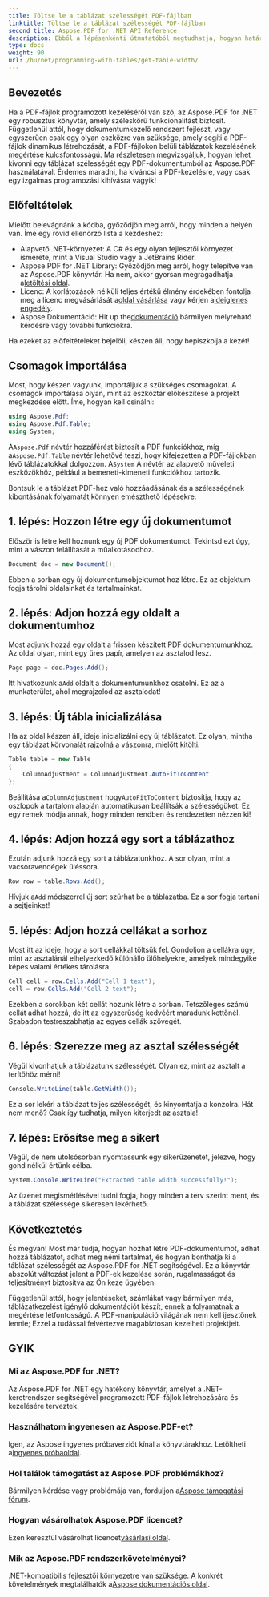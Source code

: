 ```yaml
---
title: Töltse le a táblázat szélességét PDF-fájlban
linktitle: Töltse le a táblázat szélességét PDF-fájlban
second_title: Aspose.PDF for .NET API Reference
description: Ebből a lépésenkénti útmutatóból megtudhatja, hogyan határozhatja meg a táblázat szélességét PDF-ben az Aspose.PDF for .NET használatával.
type: docs
weight: 90
url: /hu/net/programming-with-tables/get-table-width/
---
```

## Bevezetés

Ha a PDF-fájlok programozott kezeléséről van szó, az Aspose.PDF for .NET egy robusztus könyvtár, amely széleskörű funkcionalitást biztosít. Függetlenül attól, hogy dokumentumkezelő rendszert fejleszt, vagy egyszerűen csak egy olyan eszközre van szüksége, amely segíti a PDF-fájlok dinamikus létrehozását, a PDF-fájlokon belüli táblázatok kezelésének megértése kulcsfontosságú. Ma részletesen megvizsgáljuk, hogyan lehet kivonni egy táblázat szélességét egy PDF-dokumentumból az Aspose.PDF használatával. Érdemes maradni, ha kíváncsi a PDF-kezelésre, vagy csak egy izgalmas programozási kihívásra vágyik!

## Előfeltételek

Mielőtt belevágnánk a kódba, győződjön meg arról, hogy minden a helyén van. Íme egy rövid ellenőrző lista a kezdéshez:

- Alapvető .NET-környezet: A C# és egy olyan fejlesztői környezet ismerete, mint a Visual Studio vagy a JetBrains Rider.
-  Aspose.PDF for .NET Library: Győződjön meg arról, hogy telepítve van az Aspose.PDF könyvtár. Ha nem, akkor gyorsan megragadhatja a[letöltési oldal](https://releases.aspose.com/pdf/net/).
- Licenc: A korlátozások nélküli teljes értékű élmény érdekében fontolja meg a licenc megvásárlását a[oldal vásárlása](https://purchase.aspose.com/buy) vagy kérjen a[ideiglenes engedély](https://purchase.aspose.com/temporary-license/).
-  Aspose Dokumentáció: Hit up the[dokumentáció](https://reference.aspose.com/pdf/net/) bármilyen mélyreható kérdésre vagy további funkciókra.

Ha ezeket az előfeltételeket bejelöli, készen áll, hogy bepiszkolja a kezét!

## Csomagok importálása

Most, hogy készen vagyunk, importáljuk a szükséges csomagokat. A csomagok importálása olyan, mint az eszköztár előkészítése a projekt megkezdése előtt. Íme, hogyan kell csinálni:

```csharp
using Aspose.Pdf;
using Aspose.Pdf.Table;
using System;
```

 A`Aspose.Pdf` névtér hozzáférést biztosít a PDF funkciókhoz, míg a`Aspose.Pdf.Table` névtér lehetővé teszi, hogy kifejezetten a PDF-fájlokban lévő táblázatokkal dolgozzon. A`System` A névtér az alapvető műveleti eszközökhöz, például a bemeneti-kimeneti funkciókhoz tartozik.

Bontsuk le a táblázat PDF-hez való hozzáadásának és a szélességének kibontásának folyamatát könnyen emészthető lépésekre:

## 1. lépés: Hozzon létre egy új dokumentumot

Először is létre kell hoznunk egy új PDF dokumentumot. Tekintsd ezt úgy, mint a vászon felállítását a műalkotásodhoz.

```csharp
Document doc = new Document();
```

Ebben a sorban egy új dokumentumobjektumot hoz létre. Ez az objektum fogja tárolni oldalainkat és tartalmainkat.

## 2. lépés: Adjon hozzá egy oldalt a dokumentumhoz

Most adjunk hozzá egy oldalt a frissen készített PDF dokumentumunkhoz. Az oldal olyan, mint egy üres papír, amelyen az asztalod lesz.

```csharp
Page page = doc.Pages.Add();
```

 Itt hivatkozunk a`Add` oldalt a dokumentumunkhoz csatolni. Ez az a munkaterület, ahol megrajzolod az asztalodat!

## 3. lépés: Új tábla inicializálása

Ha az oldal készen áll, ideje inicializálni egy új táblázatot. Ez olyan, mintha egy táblázat körvonalát rajzolná a vászonra, mielőtt kitölti.

```csharp
Table table = new Table
{
    ColumnAdjustment = ColumnAdjustment.AutoFitToContent
};
```

 Beállítása a`ColumnAdjustment` hogy`AutoFitToContent` biztosítja, hogy az oszlopok a tartalom alapján automatikusan beállítsák a szélességüket. Ez egy remek módja annak, hogy minden rendben és rendezetten nézzen ki!

## 4. lépés: Adjon hozzá egy sort a táblázathoz

Ezután adjunk hozzá egy sort a táblázatunkhoz. A sor olyan, mint a vacsoravendégek üléssora.

```csharp
Row row = table.Rows.Add();
```

 Hívjuk a`Add` módszerrel új sort szúrhat be a táblázatba. Ez a sor fogja tartani a sejtjeinket!

## 5. lépés: Adjon hozzá cellákat a sorhoz

Most itt az ideje, hogy a sort cellákkal töltsük fel. Gondoljon a cellákra úgy, mint az asztalánál elhelyezkedő különálló ülőhelyekre, amelyek mindegyike képes valami értékes tárolásra.

```csharp
Cell cell = row.Cells.Add("Cell 1 text");
cell = row.Cells.Add("Cell 2 text");
```

Ezekben a sorokban két cellát hozunk létre a sorban. Tetszőleges számú cellát adhat hozzá, de itt az egyszerűség kedvéért maradunk kettőnél. Szabadon testreszabhatja az egyes cellák szövegét.

## 6. lépés: Szerezze meg az asztal szélességét

Végül kivonhatjuk a táblázatunk szélességét. Olyan ez, mint az asztalt a terítőhöz mérni!

```csharp
Console.WriteLine(table.GetWidth());
```

Ez a sor lekéri a táblázat teljes szélességét, és kinyomtatja a konzolra. Hát nem menő? Csak így tudhatja, milyen kiterjedt az asztala!

## 7. lépés: Erősítse meg a sikert

Végül, de nem utolsósorban nyomtassunk egy sikerüzenetet, jelezve, hogy gond nélkül értünk célba.

```csharp
System.Console.WriteLine("Extracted table width successfully!");
```

Az üzenet megismétlésével tudni fogja, hogy minden a terv szerint ment, és a táblázat szélessége sikeresen lekérhető.

## Következtetés

És megvan! Most már tudja, hogyan hozhat létre PDF-dokumentumot, adhat hozzá táblázatot, adhat meg némi tartalmat, és hogyan bonthatja ki a táblázat szélességét az Aspose.PDF for .NET segítségével. Ez a könyvtár abszolút változást jelent a PDF-ek kezelése során, rugalmasságot és teljesítményt biztosítva az Ön keze ügyében.

Függetlenül attól, hogy jelentéseket, számlákat vagy bármilyen más, táblázatkezelést igénylő dokumentációt készít, ennek a folyamatnak a megértése létfontosságú. A PDF-manipuláció világának nem kell ijesztőnek lennie; Ezzel a tudással felvértezve magabiztosan kezelheti projektjeit. 

## GYIK

### Mi az Aspose.PDF for .NET?  
Az Aspose.PDF for .NET egy hatékony könyvtár, amelyet a .NET-keretrendszer segítségével programozott PDF-fájlok létrehozására és kezelésére terveztek.

### Használhatom ingyenesen az Aspose.PDF-et?  
 Igen, az Aspose ingyenes próbaverziót kínál a könyvtárakhoz. Letöltheti a[ingyenes próbaoldal](https://releases.aspose.com/).

### Hol találok támogatást az Aspose.PDF problémákhoz?  
 Bármilyen kérdése vagy problémája van, forduljon a[Aspose támogatási fórum](https://forum.aspose.com/c/pdf/10).

### Hogyan vásárolhatok Aspose.PDF licencet?  
 Ezen keresztül vásárolhat licencet[vásárlási oldal](https://purchase.aspose.com/buy).

### Mik az Aspose.PDF rendszerkövetelményei?  
.NET-kompatibilis fejlesztői környezetre van szüksége. A konkrét követelmények megtalálhatók a[Aspose dokumentációs oldal](https://reference.aspose.com/pdf/net/).